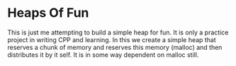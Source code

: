 # Heaps Of Fun
This is just me attempting to build a simple heap for fun. It is only a practice project in writing CPP and learning.
In this we create a simple heap that reserves a chunk of memory and reserves this memory (malloc) and then distributes it by it self. It is in some way dependent on malloc still.